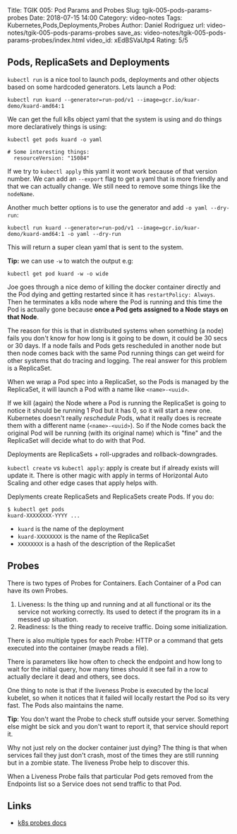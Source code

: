 Title: TGIK 005: Pod Params and Probes
Slug: tgik-005-pods-params-probes
Date: 2018-07-15 14:00
Category: video-notes
Tags: Kubernetes,Pods,Deployments,Probes
Author: Daniel Rodriguez
url: video-notes/tgik-005-pods-params-probes
save_as: video-notes/tgik-005-pods-params-probes/index.html
video_id: xEdBSVaUtp4
Rating: 5/5

## Pods, ReplicaSets and Deployments

`kubectl run` is a nice tool to launch pods, deployments and other objects based on some hardcoded generators. Lets launch a Pod:

	kubectl run kuard --generator=run-pod/v1 --image=gcr.io/kuar-demo/kuard-amd64:1

We can get the full k8s object yaml that the system is using and do things more declaratively things is using:

	kubectl get pods kuard -o yaml
	
	# Some interesting things:
	  resourceVersion: "15084"

If we try to `kubectl apply` this yaml it wont work because of that version number. We can add an `--export` flag to get a yaml that is more friendly and that we can actually change. We still need to remove some things like the `nodeName`.

Another much better options is to use the generator and add `-o yaml --dry-run`:

	kubectl run kuard --generator=run-pod/v1 --image=gcr.io/kuar-demo/kuard-amd64:1 -o yaml --dry-run

This will return a super clean yaml that is sent to the system.

**Tip:** we can use `-w` to watch the output e.g:

	kubectl get pod kuard -w -o wide

Joe goes through a nice demo of killing the docker container directly and the Pod dying and getting restarted since it has `restartPolicy: Always`. Then he terminates a k8s node where the Pod is running and this time the Pod is actually gone because **once a Pod gets assigned to a Node stays on that Node**.

The reason for this is that in distributed systems when something (a node) fails you don't know for how long is it going to be down, it could be 30 secs or 30 days. If a node fails and Pods gets rescheduled in another node but then node comes back with the same Pod running things can get weird for other systems that do tracing and logging. The real answer for this problem is a ReplicaSet. 

When we wrap a Pod spec into a ReplicaSet, so the Pods is managed by the ReplicaSet, it will launch a Pod with a name like `<name>-<uuid>`.

If we kill (again) the Node where a Pod is running the ReplicaSet is going to notice it should be running 1 Pod but it has 0, so it will start a new one. Kubernetes doesn't really *reschedule* Pods, what it really does is recreate them with a different name (`<name>-<uuid>`). So if the Node comes back the original Pod will be running (with its original name) which is "fine" and the ReplicaSet will decide what to do with that Pod.

Deployments are ReplicaSets + roll-upgrades and rollback-downgrades.

`kubectl create` vs `kubectl apply`: apply is create but if already exists will update it. There is other magic with apply in terms of Horizontal Auto Scaling and other edge cases that apply helps with.

Deplyments create ReplicaSets and ReplicaSets create Pods. If you do:

	$ kubectl get pods
	kuard-XXXXXXXX-YYYY ...

- `kuard` is the name of the deployment
- `kuard-XXXXXXXX` is the name of the ReplicaSet
- `XXXXXXXX` is a hash of the description of the ReplicaSet

## Probes

There is two types of Probes for Containers. Each Container of a Pod can have its own Probes.

1. Liveness: Is the thing up and running and at all functional or its the service not working correctly. Its used to detect if the program its in a messed up situation.
2. Readiness: Is the thing ready to receive traffic. Doing some initialization.

There is also multiple types for each Probe: HTTP or a command that gets executed into the container (maybe reads a file).

There is parameters like how often to check the endpoint and how long to wait for the initial query, how many times should it see fail in a row to actually declare it dead and others, see docs.

One thing to note is that if the liveness Probe is executed by the local kubelet, so when it notices that it failed will locally restart the Pod so its very fast. The Pods also maintains the name.

**Tip**: You don't want the Probe to check stuff outside your server. Something else might be sick and you don't want to report it, that service should report it.

Why not just rely on the docker container just dying? The thing is that when services fail they just don't crash, most of the times they are still running but in a zombie state. The liveness Probe help to discover this.

When a Liveness Probe fails that particular Pod gets removed from the Endpoints list so a Service does not send traffic to that Pod.

## Links

- [k8s probes docs](https://kubernetes.io/docs/tasks/configure-pod-container/configure-liveness-readiness-probes/)
